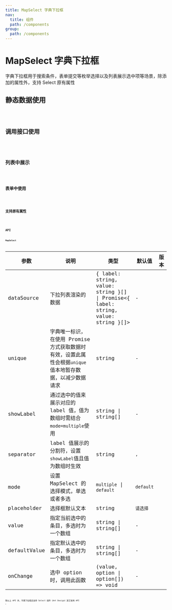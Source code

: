 ```yaml
---
title: MapSelect 字典下拉框
nav:
  title: 组件
  path: /components
group:
  path: /components
---
```


# MapSelect 字典下拉框

字典下拉框用于搜索条件，表单提交等枚举选择以及列表展示选中项等场景，除添加的属性外，支持 Select 原有属性

## 静态数据使用

<code src="./demos/data.tsx" title="静态数据使用" desc="Select原有属性支持直接挂载，Option原有属性放在数据项上" />

## 调用接口使用

<code src="./demos/fetch.tsx" title="调用接口使用" desc="通过唯一的unique属性可将fetch得到的数据进行浏览器session缓存" />

## 列表中展示

<code src="./demos/show.tsx" title="列表中展示" desc="通过showLabel属性，通过指定的value值展示对应的label，多个值通过separator值进行分割" />

## 表单中使用

<code src="./demos/form.tsx" title="表单中使用" desc="支持Form组件（Ant Design）内通过form实例控制使用" />

## 支持原有属性

<code src="./demos/extend.tsx" title="支持原有属性" desc="支持Select组件（Ant Design）原有属性" />

## API

#### MapSelect

| 参数 | 说明 | 类型 | 默认值 | 版本 |
| --- | --- | --- | --- | --- |
| dataSource | 下拉列表渲染的数据 | { label: string, value: string }[] \| Promise<{ label: string, value: string }[]> | - |  |
| unique | 字典唯一标识，在使用 Promise 方式获取数据时有效，设置此属性会根据`unique`值本地暂存数据，以减少数据请求 | string | - |  |
| showLabel | 通过选中的值来展示对应的 label 值，值为数组时需结合`mode=multiple`使用 | string \| string[] | - |  |
| separator | label 值展示的分割符，设置`showLabel`值且值为数组时生效 | string | `,` |  |
| mode | 设置 MapSelect 的选择模式，单选或者多选 | `multiple` \| `default` | `default` |  |
| placeholder | 选择框默认文本 | string | `请选择` |  |
| value | 指定当前选中的条目，多选时为一个数组 | string \| string[] | - |  |
| defaultValue | 指定默认选中的条目，多选时为一个数组 | string \| string[] | - |  |
| onChange | 选中 option 时，调用此函数 | (value, option \| option[]) => void | - |  |

除以上 API 外，字典下拉框还支持 Select 组件（Ant Design）其它常用 API 。
